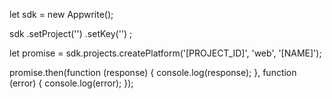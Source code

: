 let sdk = new Appwrite();

sdk
    .setProject('')
    .setKey('')
;

let promise = sdk.projects.createPlatform('[PROJECT_ID]', 'web', '[NAME]');

promise.then(function (response) {
    console.log(response);
}, function (error) {
    console.log(error);
});